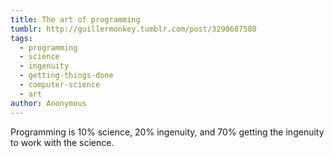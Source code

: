 ```yaml
---
title: The art of programming
tumblr: http://guillermonkey.tumblr.com/post/3290687580
tags:
  - programming
  - science
  - ingenuity
  - getting-things-done
  - computer-science
  - art
author: Anonymous
---
```


Programming is 10% science, 20% ingenuity, and 70% getting the ingenuity to work with the science.
